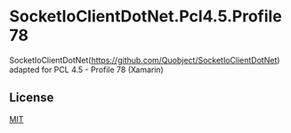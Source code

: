 SocketIoClientDotNet.Pcl4.5.Profile78
=====================================

SocketIoClientDotNet(https://github.com/Quobject/SocketIoClientDotNet) adapted for PCL 4.5 - Profile 78 (Xamarin)

## License

[MIT](http://opensource.org/licenses/MIT)
